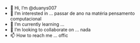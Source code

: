 - 👋 Hi, I’m @duanys007
- 👀 I’m interested in ... passar de ano na matéria pensamento computacional
- 🌱 I’m currently learning ... 
- 💞️ I’m looking to collaborate on ... nada
- 📫 How to reach me ... offic

<!---
duanys007/duanys007 is a ✨ special ✨ repository because its `README.md` (this file) appears on your GitHub profile.
You can click the Preview link to take a look at your changes.
--->

